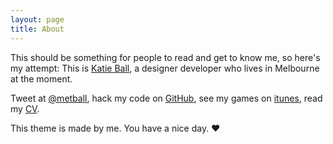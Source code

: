 ```yaml
---
layout: page
title: About
---
```


This should be something for people to read and get to know me, so here's my attempt: This is [Katie Ball](http://katieball.me), a designer developer who lives in Melbourne at the moment.

Tweet at [@metball](https://twitter.com/mektball), hack my code on [GitHub](http://github.com/roachhd), see my games on [itunes](https://itunes.apple.com/us/artist/katie-ball/id910378027), read my [CV](http://katieball.me/cv/).

This theme is made by me. You have a nice day. ♥
